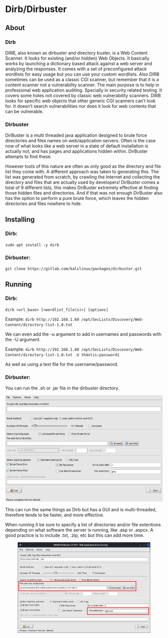 # Dirb/Dirbuster

## About

### Dirb

DIRB, also known as dirbuster and directory buster, is a Web Content Scanner. It looks for existing (and/or hidden) Web Objects. It basically works by launching a dictionary based attack against a web server and analyzing the responses. It comes with a set of preconfigured attack wordlists for easy usage but you can use your custom wordlists. Also DIRB sometimes can be used as a classic CGI scanner, but remember that it is a content scanner not a vulnerability scanner. The main purpose is to help in professional web application auditing. Specially in security related testing. It covers some holes not covered by classic web vulnerability scanners. DIRB looks for specific web objects that other generic CGI scanners can’t look for. It doesn’t search vulnerabilities nor does it look for web contents that can be vulnerable.

### Dirbuster

DirBuster is a multi threaded java application designed to brute force directories and files names on web/application servers. Often is the case now of what looks like a web server in a state of default installation is actually not, and has pages and applications hidden within. DirBuster attempts to find these.

However tools of this nature are often as only good as the directory and file list they come with. A different approach was taken to generating this. The list was generated from scratch, by crawling the Internet and collecting the directory and files that are actually used by developers! DirBuster comes a total of 9 different lists, this makes DirBuster extremely effective at finding those hidden files and directories. And if that was not enough DirBuster also has the option to perform a pure brute force, which leaves the hidden directories and files nowhere to hide.

## Installing

### Dirb:

`sudo apt install -y dirb`

### Dirbuster:

`git clone https://gitlab.com/kalilinux/packages/dirbuster.git`

## Running

### Dirb:

`dirb <url_base> [<wordlist_file(s)>] [options]`

Example: `dirb http://192.168.1.60 /opt/SecLists/Discovery/Web-Content/directory-list-1.0.txt`

We can even add the -u argument to add in usernames and passwords with the -U argument.

Example: `dirb http://192.168.1.60 /opt/SecLists/Discovery/Web-Content/directory-list-1.0.txt -U th4ntis:password1`

As well as using a text file for the username/password.

### Dirbuster:

You can run the .sh or .jar file in the dirbuster directory.

![](<../../../.gitbook/assets/image (27) (1).png>)

This can run the same things as Dirb but has a GUI and is multi-threaded, therefore tends to be faster, and more effective.&#x20;

When running it be sure to specify a list of directories and/or file extentions depending on what software the server is running, like .asp or .aspcx. A good practice is to include .txt, .zip, etc but this can add more time.

<figure><img src="../../../.gitbook/assets/image (7) (1).png" alt=""><figcaption></figcaption></figure>
